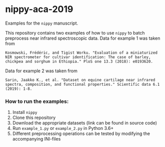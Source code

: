 # nippy-aca-2019
Examples for the `nippy` manuscript.

This repository contains two examples of how to use `nippy` to batch preprocess near infrared spectroscopic data. Data for example 1 was taken from 
```
Kosmowski, Frédéric, and Tigist Worku. "Evaluation of a miniaturized NIR spectrometer for cultivar identification: The case of barley, chickpea and sorghum in Ethiopia." PloS one 13.3 (2018): e0193620.
```
Data for example 2 was taken from
```
Sarin, Jaakko K., et al. "Dataset on equine cartilage near infrared spectra, composition, and functional properties." Scientific data 6.1 (2019): 1-8.
```

### How to run the examples:

1. Install `nippy`
2. Clone this repository
3. Download the appropriate datasets (link can be found in source code)
4. Run `example_1.py` or `example_2.py` in Python 3.6+
5. Different preprocessing operations can be tested by modifying the accompanying INI-files
